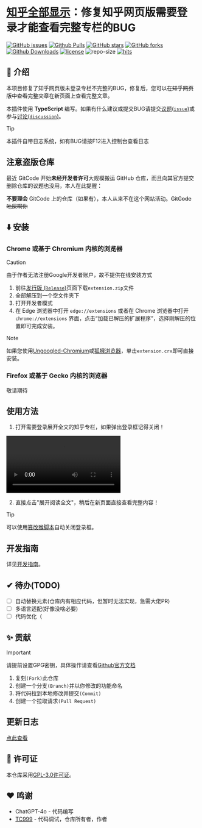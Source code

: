 # [知乎全部显示][repo-url]：修复知乎网页版需要登录才能查看完整专栏的BUG
 [![GitHub issues][issues-image]][issues-url]
 [![Github Pulls][pulls-image]][pulls-url]
 [![GitHub stars][stars-image]][stars-url]
 [![GitHub forks][forks-image]][forks-url]
 [![Github Downloads][download-image]][download-url]
 [![license][license-image]][license-url]
 ![repo-size][repo-size-image]
 [![hits][hits-image]][hits-url]

## 👋 介绍
本项目修复了知乎网页版未登录专栏不完整的BUG，修复后，您可以~~在知乎网页版中查看完整文章~~在新页面上查看完整文章。

本插件使用 **TypeScript** 编写。如果有什么建议或提交BUG请提交[议题(`issue`)][issues-url]或参与[讨论(`discussion`)][discussions-url]。

> [!TIP]
> 本插件自带日志系统，如有BUG请按F12进入控制台查看日志

## 注意盗版仓库

最近 GitCode 开始**未经开发者许可**大规模搬运 GitHub 仓库，而且向其官方提交删除仓库的议题也没用，本人在此提醒：

**不要理会** GitCode 上的仓库（如果有），本人从来不在这个网站活动。~~GitCode 吔屎啊你~~
## ⬇️ 安装
### Chrome 或基于 Chromium 内核的浏览器
> [!CAUTION]
> 由于作者无法注册Google开发者账户，故不提供在线安装方式
1. 前往[发行版 (`Release`)][download-url]页面下载`extension.zip`文件
2. 全部解压到一个空文件夹下
3. 打开开发者模式
4. 在 Edge 浏览器中打开 `edge://extensions` 或者在 Chrome 浏览器中打开 `chrome://extensions` 界面，点击“加载已解压的扩展程序”，选择刚解压的位置即可完成安装。
>[!NOTE]
> 如果您使用[Ungoogled-Chromium][Ungoogled-Chromuim-url]或[狐猴浏览器][LemurBrowser-url]，单击`extension.crx`即可直接安装。

### Firefox 或基于 Gecko 内核的浏览器
敬请期待


## 使用方法
1. 打开需要登录展开全文的知乎专栏，如果弹出登录框记得关闭！

<video src="docs/演示.mp4" controls="controls"></video>

2. 直接点击"展开阅读全文"，稍后在新页面直接查看完整内容！
> [!TIP]
> 可以使用[篡改猴脚本][zhihu-enhance-url]自动关闭登录框。

## 开发指南
详见[开发指南](CONTRIBUTING.md)。

## ✔ 待办(TODO)

- [ ] 自动替换元素(仓库内有相应代码，但暂时无法实现，急需大佬PR)
- [ ] 多语言适配(好像没啥必要)
- [ ] 代码优化（

## ✨ 贡献
> [!IMPORTANT]
> 请提前设置GPG密钥，具体操作请查看[Github官方文档][github-doc-gpg-url]
1. 复刻`(Fork)`此仓库
2. 创建一个分支`(Branch)`并以你修改的功能命名
3. 将代码拉到本地修改并提交`(Commit)`
4. 创建一个拉取请求`(Pull Request)`

## 更新日志
[点此查看](CHANGELOG.md)

## 📝 许可证
本仓库采用[GPL-3.0许可证](LICENSE)。

## ❤️ 鸣谢
- ChatGPT-4o - 代码编写
- [TC999](https://github.com/TC999) - 代码调试，仓库所有者，作者

<!-- 链接开始 -->
[issues-url]: https://github.com/TC999/zhihu-full-show/issues "议题"
[issues-image]: https://custom-icon-badges.demolab.com/github/issues-raw/TC999/zhihu-full-show?logo=issue-opened&label=%E8%AE%AE%E9%A2%98

[pulls-url]: https://github.com/TC999/zhihu-full-show/pulls "拉取请求"
[pulls-image]: https://custom-icon-badges.demolab.com/github/issues-pr-raw/TC999/zhihu-full-show?style=flat&logo=git-pull-request&%3Fcolor%3Dgreen&label=%E6%8B%89%E5%8F%96%E8%AF%B7%E6%B1%82

[stars-url]: https://github.com/TC999/zhihu-full-show/stargazers "星标"
[stars-image]: https://custom-icon-badges.demolab.com/github/stars/TC999/zhihu-full-show?style=flat&logo=star&%3Fcolor%3Dblue&label=%E6%98%9F%E6%A0%87

[forks-url]: https://github.com/TC999/zhihu-full-show/fork "复刻"
[forks-image]: https://custom-icon-badges.demolab.com/github/forks/TC999/zhihu-full-show?style=flat&logo=repo-forked&%3Fcolor%3Dblue&label=%E5%A4%8D%E5%88%BB

[discussions-url]: https://github.com/TC999/zhihu-full-show/discussions "讨论"

[hits-url]: https://hits.dwyl.com/ "访问量"
[hits-image]: https://custom-icon-badges.demolab.com/endpoint?url=https%3A%2F%2Fhits.dwyl.com%2FTC999%2Fzhihu-full-show.json%3Fcolor%3Dgreen&label=%E8%AE%BF%E9%97%AE%E9%87%8F&logo=graph 

[repo-url]: https://github.com/TC999/zhihu-full-show "仓库地址"

[repo-size-image]:https://custom-icon-badges.demolab.com/github/repo-size/TC999/zhihu-full-show?style=flat&logo=file-code&label=%E4%BB%93%E5%BA%93%E5%A4%A7%E5%B0%8F&labelColor=3F

[download-url]: https://github.com/TC999/zhihu-full-show/releases/latest "下载"
[download-image]: https://custom-icon-badges.demolab.com/github/downloads/TC999/zhihu-full-show/total?style=flat&logo=download&label=%E4%B8%8B%E8%BD%BD%E6%95%B0&%3Fcolor%3Dblue "总下载数"

[LemurBrowser-url]: https://lemurbrowser.com "狐猴浏览器"

[license-url]: https://github.com/TC999/zhihu-full-show/blob/master/LICENSE "许可证"
[license-image]: https://custom-icon-badges.demolab.com/github/license/TC999/zhihu-full-show?style=flat&logo=law&label=%E8%AE%B8%E5%8F%AF%E8%AF%81

[Ungoogled-Chromuim-url]: https://ungoogled-software.github.io/ungoogled-chromium-binaries/ "Ungoogled-Chromuim 官网"

[zhihu-enhance-url]: https://greasyfork.org/zh-CN/scripts/419081-%E7%9F%A5%E4%B9%8E%E5%A2%9E%E5%BC%BA "知乎增强"

[github-doc-gpg-url]: https://docs.github.com/zh/authentication/managing-commit-signature-verification/generating-a-new-gpg-key "GPG签名"
<!-- 链接结束 -->
